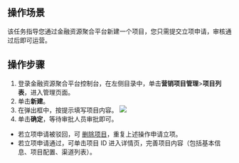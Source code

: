 ## 操作场景
该任务指导您通过金融资源聚合平台新建一个项目，您只需提交立项申请，审核通过后即可运营。

## 操作步骤
1. 登录金融资源聚合平台控制台，在左侧目录中，单击**营销项目管理**>**项目列表**，进入管理页面。
2. 单击**新建**。
3. 在弹出框中，按提示填写项目内容。
![](https://main.qcloudimg.com/raw/e2f631d6e69c5e41675f405d55e7f9a7.png)
4. 单击**确定**，等待审批人员审批即可。
 - 若立项申请被驳回，可 [删除项目](https://cloud.tencent.com/document/product/1008/33392)，重复上述操作申请立项。
 - 若立项申请通过，可单击项目 ID 进入详情页，完善项目内容（包括基本信息、项目配置、渠道列表）。
